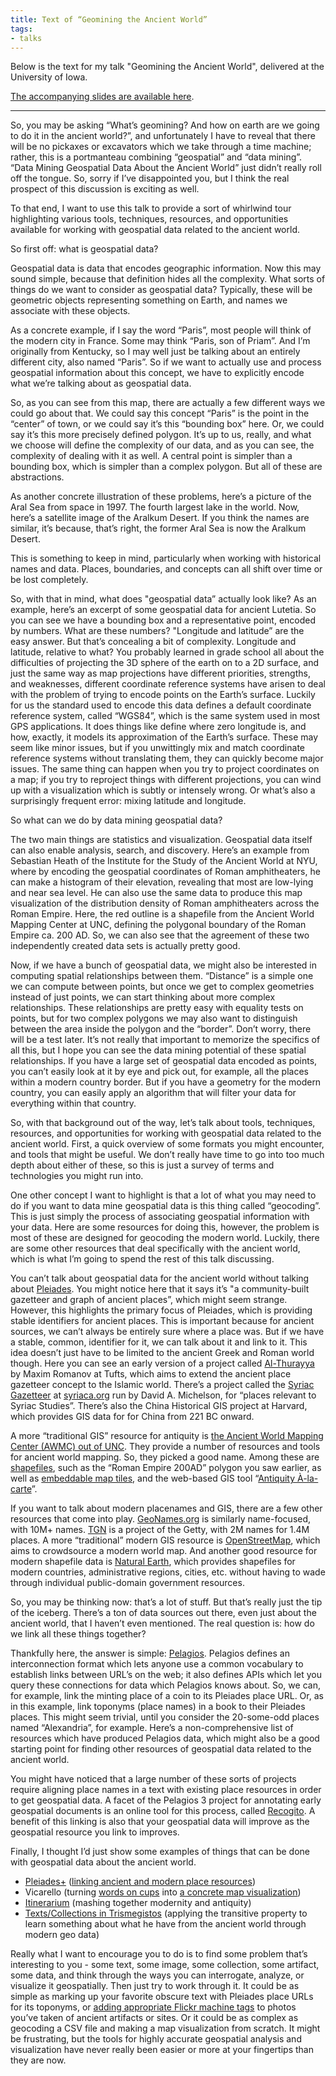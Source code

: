 ```yaml
---
title: Text of “Geomining the Ancient World”
tags:
- talks
---
```


Below is the text for my talk "Geomining the Ancient World", delivered at the University of Iowa.

[The accompanying slides are available here](http://dcthree.github.io/presentations/reveal.js/slides/Geomining_the_Ancient_World.html).

---

So, you may be asking “What’s geomining? And how on earth are we going to do it in the ancient world?”, and unfortunately I have to reveal that there will be no pickaxes or excavators which we take through a time machine; rather, this is a portmanteau combining “geospatial” and “data mining”. “Data Mining Geospatial Data About the Ancient World” just didn’t really roll off the tongue.  So, sorry if I’ve disappointed you, but I think the real prospect of this discussion is exciting as well.

To that end, I want to use this talk to provide a sort of whirlwind tour highlighting various tools, techniques, resources, and opportunities available for working with geospatial data related to the ancient world.

So first off: what is geospatial data?

Geospatial data is data that encodes geographic information. Now this may sound simple, because that definition hides all the complexity. What sorts of things do we want to consider as geospatial data? Typically, these will be geometric objects representing something on Earth, and names we associate with these objects.

As a concrete example, if I say the word “Paris”, most people will think of the modern city in France. Some may think “Paris, son of Priam”. And I’m originally from Kentucky, so I may well just be talking about an entirely different city, also named “Paris”. So if we want to actually use and process geospatial information about this concept, we have to explicitly encode what we’re talking about as geospatial data.

So, as you can see from this map, there are actually a few different ways we could go about that. We could say this concept “Paris” is the point in the “center” of town, or we could say it’s this “bounding box” here. Or, we could say it’s this more precisely defined polygon. It’s up to us, really, and what we choose will define the complexity of our data, and as you can see, the complexity of dealing with it as well. A central point is simpler than a bounding box, which is simpler than a complex polygon. But all of these are abstractions.

As another concrete illustration of these problems, here’s a picture of the Aral Sea from space in 1997. The fourth largest lake in the world. Now, here’s a satellite image of the Aralkum Desert. If you think the names are similar, it’s because, that’s right, the former Aral Sea is now the Aralkum Desert.

This is something to keep in mind, particularly when working with historical names and data. Places, boundaries, and concepts can all shift over time or be lost completely.

So, with that in mind, what does "geospatial data” actually look like? As an example, here’s an excerpt of some geospatial data for ancient Lutetia. So you can see we have a bounding box and a representative point, encoded by numbers. What are these numbers? "Longitude and latitude” are the easy answer. But that’s concealing a bit of complexity. Longitude and latitude, relative to what? You probably learned in grade school all about the difficulties of projecting the 3D sphere of the earth on to a 2D surface, and just the same way as map projections have different priorities, strengths, and weaknesses, different coordinate reference systems have arisen to deal with the problem of trying to encode points on the Earth’s surface. Luckily for us the standard used to encode this data defines a default coordinate reference system, called “WGS84”, which is the same system used in most GPS applications. It does things like define where zero longitude is, and how, exactly, it models its approximation of the Earth’s surface. These may seem like minor issues, but if you unwittingly mix and match coordinate reference systems without translating them, they can quickly become major issues. The same thing can happen when you try to project coordinates on a map; if you try to reproject things with different projections, you can wind up with a visualization which is subtly or intensely wrong. Or what’s also a surprisingly frequent error: mixing latitude and longitude.

So what can we do by data mining geospatial data?

The two main things are statistics and visualization. Geospatial data itself can also enable analysis, search, and discovery. Here’s an example from Sebastian Heath of the Institute for the Study of the Ancient World at NYU, where by encoding the geospatial coordinates of Roman amphitheaters, he can make a histogram of their elevation, revealing that most are low-lying and near sea level. He can also use the same data to produce this map visualization of the distribution density of Roman amphitheaters across the Roman Empire. Here, the red outline is a shapefile from the Ancient World Mapping Center at UNC, defining the polygonal boundary of the Roman Empire ca. 200 AD. So, we can also see that the agreement of these two independently created data sets is actually pretty good.

Now, if we have a bunch of geospatial data, we might also be interested in computing spatial relationships between them. “Distance” is a simple one we can compute between points, but once we get to complex geometries instead of just points, we can start thinking about more complex relationships. These relationships are pretty easy with equality tests on points, but for two complex polygons we may also want to distinguish between the area inside the polygon and the “border”. Don’t worry, there will be a test later. It’s not really that important to memorize the specifics of all this, but I hope you can see the data mining potential of these spatial relationships. If you have a large set of geospatial data encoded as points, you can’t easily look at it by eye and pick out, for example, all the places within a modern country border. But if you have a geometry for the modern country, you can easily apply an algorithm that will filter your data for everything within that country.

So, with that background out of the way, let’s talk about tools, techniques, resources, and opportunities for working with geospatial data related to the ancient world. First, a quick overview of some formats you might encounter, and tools that might be useful. We don’t really have time to go into too much depth about either of these, so this is just a survey of terms and technologies you might run into.

One other concept I want to highlight is that a lot of what you may need to do if you want to data mine geospatial data is this thing called “geocoding”. This is just simply the process of associating geospatial information with your data. Here are some resources for doing this, however, the problem is most of these are designed for geocoding the modern world. Luckily, there are some other resources that deal specifically with the ancient world, which is what I’m going to spend the rest of this talk discussing.

You can’t talk about geospatial data for the ancient world without talking about [Pleiades](http://pleiades.stoa.org/). You might notice here that it says it’s "a community-built gazetteer and graph of ancient places”, which might seem strange. However, this highlights the primary focus of Pleiades, which is providing stable identifiers for ancient places. This is important because for ancient sources, we can’t always be entirely sure where a place was. But if we have a stable, common, identifier for it, we can talk about it and link to it. This idea doesn’t just have to be limited to the ancient Greek and Roman world though. Here you can see an early version of a project called [Al-Thurayya](http://maximromanov.github.io/althurayya/) by Maxim Romanov at Tufts, which aims to extend the ancient place gazetteer concept to the Islamic world. There’s a project called the [Syriac Gazetteer](http://syriaca.org/geo/) at [syriaca.org](http://syriaca.org/) run by David A. Michelson, for “places relevant to Syriac Studies”. There’s also the China Historical GIS project at Harvard, which provides GIS data for for China from 221 BC onward.

A more “traditional GIS” resource for antiquity is [the Ancient World Mapping Center (AWMC) out of UNC](http://awmc.unc.edu/wordpress/). They provide a number of resources and tools for ancient world mapping. So, they picked a good name. Among these are [shapefiles](http://awmc.unc.edu/wordpress/map-files/), such as the “Roman Empire 200AD” polygon you saw earlier, as well as [embeddable map tiles](http://awmc.unc.edu/wordpress/tiles/), and the web-based GIS tool “[Antiquity À-la-carte](http://awmc.unc.edu/awmc/applications/alacarte/)”.

If you want to talk about modern placenames and GIS, there are a few other resources that come into play. [GeoNames.org](http://www.geonames.org/) is similarly name-focused, with 10M+ names. [TGN](http://www.getty.edu/research/tools/vocabularies/tgn/) is a project of the Getty, with 2M names for 1.4M places. A more “traditional” modern GIS resource is [OpenStreetMap](http://www.openstreetmap.org/), which aims to crowdsource a modern world map. And another good resource for modern shapefile data is [Natural Earth](http://www.naturalearthdata.com/), which provides shapefiles for modern countries, administrative regions, cities, etc. without having to wade through individual public-domain government resources.

So, you may be thinking now: that’s a lot of stuff. But that’s really just the tip of the iceberg. There’s a ton of data sources out there, even just about the ancient world, that I haven’t even mentioned. The real question is: how do we link all these things together?

Thankfully here, the answer is simple: [Pelagios](http://pelagios-project.blogspot.com/). Pelagios defines an interconnection format which lets anyone use a common vocabulary to establish links between URL’s on the web; it also defines APIs which let you query these connections for data which Pelagios knows about. So, we can, for example, link the minting place of a coin to its Pleiades place URL. Or, as in this example, link toponyms (place names) in a book to their Pleiades places. This might seem trivial, until you consider the 20-some-odd places named “Alexandria”, for example. Here’s a non-comprehensive list of resources which have produced Pelagios data, which might also be a good starting point for finding other resources of geospatial data related to the ancient world.

You might have noticed that a large number of these sorts of projects require aligning place names in a text with existing place resources in order to get geospatial data. A facet of the Pelagios 3 project for annotating early geospatial documents is an online tool for this process, called [Recogito](http://recogito.pelagios.org/). A benefit of this linking is also that your geospatial data will improve as the geospatial resource you link to improves.

Finally, I thought I’d just show some examples of things that can be done with geospatial data about the ancient world.

- [Pleiades+](https://github.com/ryanfb/pleiades-plus) ([linking ancient and modern place resources](http://pleiades-plus-gazcomp.appspot.com/))
- Vicarello (turning [words on cups](https://www.flickr.com/photos/ryanfb/sets/72157636359778805) into [a concrete map visualization](http://web.archive.org/web/*/http://pelagios.github.io/demos/vicarello-alpha/complete-sequence/))
- [Itinerarium](http://ryanfb.github.io/itinerarium/) (mashing together modernity and antiquity)
- [Texts/Collections in Trismegistos](http://bl.ocks.org/ryanfb/4ef9795dcfc8063a2e99) (applying the transitive property to learn something about what he have from the ancient world through modern geo data)

Really what I want to encourage you to do is to find some problem that’s interesting to you - some text, some image, some collection, some artifact, some data, and think through the ways you can interrogate, analyze, or visualize it geospatially. Then just try to work through it. It could be as simple as marking up your favorite obscure text with Pleiades place URLs for its toponyms, or [adding appropriate Flickr machine tags](http://horothesia.blogspot.com/2011/12/pleiades-flickr-and-ancient-world-image.html) to photos you’ve taken of ancient artifacts or sites. Or it could be as complex as geocoding a CSV file and making a map visualization from scratch. It might be frustrating, but the tools for highly accurate geospatial analysis and visualization have never really been easier or more at your fingertips than they are now.
